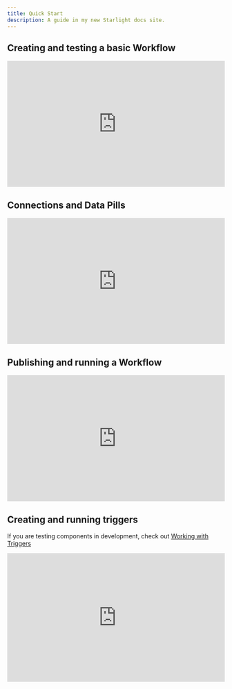 ```yaml
---
title: Quick Start
description: A guide in my new Starlight docs site.
---
```


## Creating and testing a basic Workflow
<div style="position:relative;height:0;width:100%;overflow:hidden;z-index:99999;box-sizing:border-box;padding-bottom:calc(51.63511188% + 32px)">
<iframe src="https://www.guidejar.com/embed/1f1f668c-76d4-431d-ac80-5bd419a6bddc?type=1&controls=on" width="100%" height="100%" style="height:100%;position:absolute;inset:0" allowfullscreen frameborder="0"></iframe>
</div>

## Connections and Data Pills
<div style="position:relative;height:0;width:100%;overflow:hidden;z-index:99999;box-sizing:border-box;padding-bottom:calc(51.63511188% + 32px)">
<iframe src="https://www.guidejar.com/embed/84762348-cc86-465c-830a-30c6fe5f39b6?type=1&controls=on" width="100%" height="100%" style="height:100%;position:absolute;inset:0" allowfullscreen frameborder="0"></iframe>
</div>

## Publishing and running a Workflow
<div style="position:relative;height:0;width:100%;overflow:hidden;z-index:99999;box-sizing:border-box;padding-bottom:calc(51.63511188% + 32px)">
<iframe src="https://www.guidejar.com/embed/f676a0c1-52aa-444a-b0e6-6919be8269be?type=1&controls=on" width="100%" height="100%" style="height:100%;position:absolute;inset:0" allowfullscreen frameborder="0"></iframe>
</div>

## Creating and running triggers
If you are testing components in development, check out [Working with Triggers](../../developing_guide/components/triggers/)

<div style="position:relative;height:0;width:100%;overflow:hidden;z-index:99999;box-sizing:border-box;padding-bottom:calc(52.75862069% + 32px)">
<iframe src="https://www.guidejar.com/embed/4c1580fa-5c01-47b0-9c8b-30f1239dd372?type=1&controls=on" width="100%" height="100%" style="height:100%;position:absolute;inset:0" allowfullscreen frameborder="0"></iframe>
</div>
